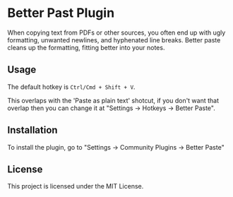 # Better Past Plugin

When copying text from PDFs or other sources, you often end up with ugly formatting, unwanted newlines, and hyphenated line breaks. Better paste cleans up the formatting, fitting better into your notes.

## Usage

The default hotkey is `Ctrl/Cmd + Shift + V`.

This overlaps with the 'Paste as plain text' shotcut, if you don't want that overlap then you can change it at "Settings -> Hotkeys -> Better Paste".

## Installation

To install the plugin, go to "Settings -> Community Plugins -> Better Paste"

## License

This project is licensed under the MIT License.
